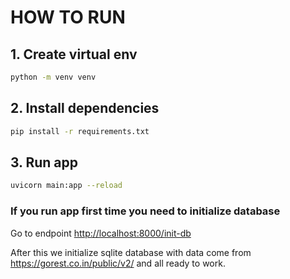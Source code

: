 # HOW TO RUN

## 1. Create virtual env

```bash
python -m venv venv
```

## 2. Install dependencies

```bash
pip install -r requirements.txt
```

## 3. Run app

```bash
uvicorn main:app --reload
```

### If you run app first time you need to initialize database

Go to endpoint <http://localhost:8000/init-db>

After this  we initialize sqlite database with data come from <https://gorest.co.in/public/v2/> and all ready to work.
